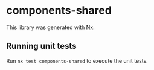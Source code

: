 # components-shared

This library was generated with [Nx](https://nx.dev).

## Running unit tests

Run `nx test components-shared` to execute the unit tests.
